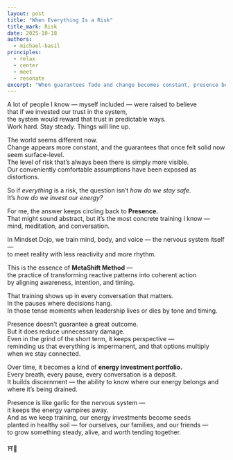 ```yaml
---
layout: post
title: "When Everything Is a Risk"
title_mark: Risk
date: 2025-10-18
authors:
  - michael-basil
principles:
  - relax
  - center
  - meet
  - resonate
excerpt: "When guarantees fade and change becomes constant, presence becomes the most reliable investment."
---
```


A lot of people I know — myself included — were raised to believe  
that if we invested our trust in the system,  
the system would reward that trust in predictable ways.  
Work hard. Stay steady. Things will line up.  

The world seems different now.  
Change appears more constant, and the guarantees that once felt solid now seem surface-level.  
The level of risk that’s always been there is simply more visible.  
Our conveniently comfortable assumptions have been exposed as distortions.  

So if *everything* is a risk, the question isn’t *how do we stay safe.*  
It’s *how do we invest our energy?*  

For me, the answer keeps circling back to **Presence.**  
That might sound abstract, but it’s the most concrete training I know —  
mind, meditation, and conversation.  

In Mindset Dojo, we train mind, body, and voice — the nervous system itself —  
to meet reality with less reactivity and more rhythm.  

This is the essence of **MetaShift Method** —  
the practice of transforming reactive patterns into coherent action  
by aligning awareness, intention, and timing.  

That training shows up in every conversation that matters.  
In the pauses where decisions hang.  
In those tense moments when leadership lives or dies by tone and timing.  

Presence doesn’t guarantee a great outcome.  
But it does reduce unnecessary damage.  
Even in the grind of the short term, it keeps perspective —  
reminding us that everything is impermanent, and that options multiply when we stay connected.  

Over time, it becomes a kind of **energy investment portfolio.**  
Every breath, every pause, every conversation is a deposit.  
It builds discernment — the ability to know where our energy belongs and where it’s being drained.  

Presence is like garlic for the nervous system —  
it keeps the energy vampires away.  
And as we keep training, our energy investments become seeds  
planted in healthy soil — for ourselves, our families, and our friends —  
to grow something steady, alive, and worth tending together.  

⛩️🌿
